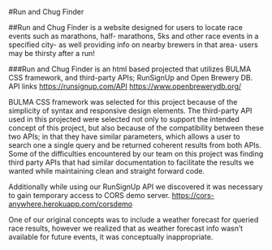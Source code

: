 #Run and Chug Finder

##Run and Chug Finder is a website designed for users to locate race events such as marathons, half- marathons, 5ks and other race events in a specified city- as well providing info on nearby brewers in that area- users may be thirsty after a run!

###Run and Chug Finder is an html based projected that utilizes BULMA CSS framework, and third-party APIs; RunSignUp and Open Brewery DB.
API links
https://runsignup.com/API
https://www.openbrewerydb.org/

BULMA CSS framework was selected for this project because of the simplicity of syntax and responsive design elements.
The third-party API used in this projected were selected not only to support the intended concept of this project, but also because of the compatibility between these two APIs; in that they have similar parameters, which allows a user to search one a single query and be returned coherent results from both APIs.
Some of the difficulties encountered by our team on this project was finding third party APIs that had similar documentation to facilitate the results we wanted while maintaining clean and straight forward code.

Additionally while using our RunSignUp API we discovered it was necessary to gain temporary access to CORS demo server.
https://cors-anywhere.herokuapp.com/corsdemo

One of our original concepts was to include a weather forecast for queried race results, however we realized that as weather forecast info wasn’t available for future events, it was conceptually inappropriate.
